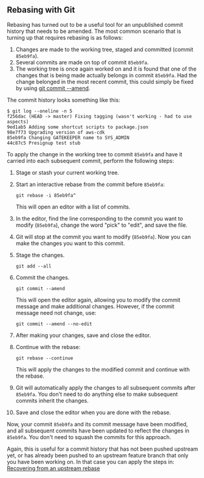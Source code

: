 ## Rebasing with Git

Rebasing has turned out to be a useful tool for an unpublished commit history that needs to be amended.
The most common scenario that is turning up that requires rebasing is as follows:

1. Changes are made to the working tree, staged and committed (commit `85eb9fa`).
2. Several commits are made on top of commit `85eb9fa`.
3. The working tree is once again worked on and it is found that one of the changes that is being made actually belongs in commit `85eb9fa`.
   Had the change belonged in the most recent commit, this could simply be fixed by using [git commit --amend](https://git-scm.com/docs/git-commit#Documentation/git-commit.txt---amend).

The commit history looks something like this:

```
$ git log --oneline -n 5
f256dac (HEAD -> master) Fixing tagging (wasn't working - had to use aspects)
9ed1ab5 Adding some shortcut scripts to package.json
98e7f73 Upgrading version of aws-cdk
85eb9fa Changing GATEKEEPER name to SYS_ADMIN
44c87c5 Presignup test stub
```

To apply the change in the working tree to commit `85eb9fa` and have it carried into each subsequent commit, perform the following steps:

1. Stage or stash your current working tree.

2. Start an interactive rebase from the commit before `85eb9fa`:

   ```
   git rebase -i 85eb9fa^
   ```

   This will open an editor with a list of commits.

3. In the editor, find the line corresponding to the commit you want to modify (`85eb9fa`), change the word "pick" to "edit", and save the file.

4. Git will stop at the commit you want to modify (`85eb9fa`). Now you can make the changes you want to this commit.

5. Stage the changes.

   ```
   git add --all
   ```

6. Commit the changes.

   ```
   git commit --amend
   ```

   This will open the editor again, allowing you to modify the commit message and make additional changes.
   However, if the commit message need not change, use:

   ```
   git commit --amend --no-edit
   ```

7. After making your changes, save and close the editor.

8. Continue with the rebase:

   ```
   git rebase --continue
   ```

   This will apply the changes to the modified commit and continue with the rebase.

9. Git will automatically apply the changes to all subsequent commits after `85eb9fa`. You don't need to do anything else to make subsequent commits inherit the changes.

10. Save and close the editor when you are done with the rebase.

Now, your commit `85eb9fa` and its commit message have been modified, and all subsequent commits have been updated to reflect the changes in `85eb9fa`. You don't need to squash the commits for this approach.

Again, this is useful for a commit history that has not been pushed upstream yet, or has already been pushed to an upstream feature branch that only you have been working on. In that case you can apply the steps in: [Recovering from an upstream rebase](https://git-scm.com/docs/git-rebase#_recovering_from_upstream_rebase)